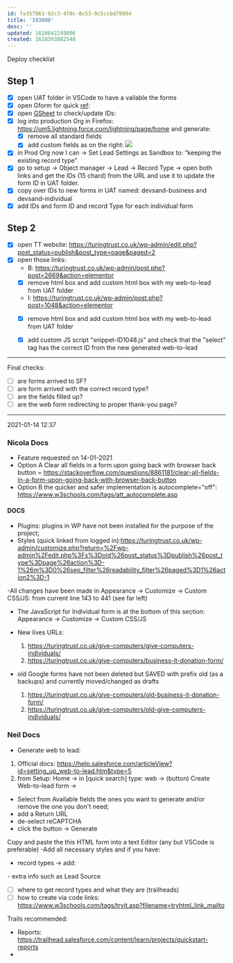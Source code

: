 ```yaml
---
id: fa357061-92c3-4f0c-8c53-9c5ccbd79894
title: '193800'
desc: ''
updated: 1610642249806
created: 1610393882548
---
```


Deploy checklist

## Step 1
- [x] open UAT folder in VSCode to have a vailable the forms
- [x] open Gform for quick [ref](https://docs.google.com/document/d/1ks86E8l-yFnkIspCwxdtRwBL6DsRnPiKi-zK1d29XoU/edit): 
- [x] open [GSheet](https://docs.google.com/spreadsheets/d/1GBzyMf1C0Q34LM2nRwvglu5Egh9o7D3kJOxqY1XjOMQ/edit) to check/update IDs: 
- [x] log into production Org in Firefox: https://um5.lightning.force.com/lightning/page/home and generate:
    - [x] remove all standard fields
    - [x] add custom fields as on the right: 
    ![](/assets/images/2021-01-11-19-30-09.png)
- [x] in Prod Org now I can -> Set Lead Settings as Sandbox to: “keeping the existing record type”
- [x] go to setup -> Object manager -> Lead -> Record Type -> open both links and get the IDs (15 chard) from the URL and use it to update the form ID in UAT folder.
- [x] copy over IDs to new forms in UAT named: devsand-business and devsand-individual 
- [x] add IDs and form ID and record Type for each individual form
 
 ## Step 2
- [x] open TT website: https://turingtrust.co.uk/wp-admin/edit.php?post_status=publish&post_type=page&paged=2
- [x] open those links:
    - B: https://turingtrust.co.uk/wp-admin/post.php?post=2669&action=elementor
    - [x] remove html box and add custom html box with my web-to-lead from UAT folder
    - I: https://turingtrust.co.uk/wp-admin/post.php?post=1048&action=elementor
    - [x] remove html box and add custom html box with my web-to-lead from UAT folder
    - [x] add custom JS script "snippet-ID1048.js" and check that the "select" tag has the correct ID from the new generated web-to-lead
 

---

 Final checks:
 - [ ] are forms arrived to SF?
 - [ ] are form arrived with the correct record type?
 - [ ] are the fields filled up?
 - [ ] are the web form redirecting to proper thank-you page? 

---

2021-01-14 12:37

### Nicola Docs

- Feature requested on 14-01-2021
- Option A Clear all fields in a form upon going back with browser back button = https://stackoverflow.com/questions/8861181/clear-all-fields-in-a-form-upon-going-back-with-browser-back-button
- Option B the quicker and safer implementation is autocomplete="off": https://www.w3schools.com/tags/att_autocomplete.asp

#### DOCS

- Plugins: plugins in WP have not been installed for the purpose of the project;
- Styles (quick linked from logged in):https://turingtrust.co.uk/wp-admin/customize.php?return=%2Fwp-admin%2Fedit.php%3Fs%3Dold%26post_status%3Dpublish%26post_type%3Dpage%26action%3D-1%26m%3D0%26seo_filter%26readability_filter%26paged%3D1%26action2%3D-1

-All changes have been made in Appearance -> Customize -> Custom CSS/JS: from current line 143 to 441 (see far left)

- The JavaScript for Individual form is at the bottom of this section: Appearance -> Customize -> Custom CSS/JS

- New lives URLs:
    1. https://turingtrust.co.uk/give-computers/give-computers-individuals/
    2. https://turingtrust.co.uk/give-computers/business-it-donation-form/

- old Google forms have not been deleted but SAVED with prefix old (as a backups) and currently moved/changed as drafts
    1. https://turingtrust.co.uk/give-computers/old-business-it-donation-form/
    2. https://turingtrust.co.uk/give-computers/old-give-computers-individuals/
 

 ### Neil Docs

- Generate web to lead:
1. Official docs: https://help.salesforce.com/articleView?id=setting_up_web-to-lead.htm&type=5  
2. from Setup: Home -> in [quick search] type: web -> (button) Create Web-to-lead form -> 
- Select from Available fields the ones you want to generate and/or remove the one you don't need; 
- add a Return URL
- de-select reCAPTCHA
- click the button -> Generate

Copy and paste the this HTML form into a text Editor (any but VSCode is preferable)
-Add all necessary styles and if you have:
- record types -> add:
<input id="recordType" name="recordType" type="hidden" value="get this value from record type URL 15 characters" />
- extra info such as Lead Source
<input id="lead_source" name="lead_source" type="hidden" value="Web" />

- [ ] where to get record types and what they are (trailheads)
- [ ] how to create via code links: https://www.w3schools.com/tags/tryit.asp?filename=tryhtml_link_mailto 

 Trails recommended:
 - Reports: https://trailhead.salesforce.com/content/learn/projects/quickstart-reports
 - 